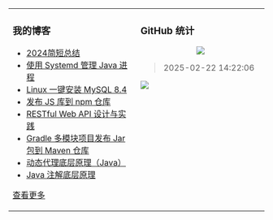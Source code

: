 <table align="center"><tr>
<td valign="top" width="50%">

### 我的博客
- [2024简短总结](https://taketoday.cn/articles/2024-year-end-summary)
- [使用 Systemd 管理 Java 进程](https://taketoday.cn/articles/using-systemd-to-manage-Java-processes)
- [Linux 一键安装 MySQL 8.4](https://taketoday.cn/articles/install-linux-mysql-8.4-in-one-click)
- [发布 JS 库到 npm 仓库](https://taketoday.cn/articles/publish-packages-to-npmjs)
- [RESTful Web API 设计与实践](https://taketoday.cn/articles/restful-web-api-design-and-practice)
- [Gradle 多模块项目发布 Jar 包到 Maven 仓库](https://taketoday.cn/articles/gradle-multi-module-projects-publish-packages-to-maven)
- [动态代理底层原理（Java）](https://taketoday.cn/articles/java-dynamic-proxy-underlying-principles)
- [Java 注解底层原理](https://taketoday.cn/articles/the-underlying-principles-of-java-annotations)

[查看更多](https://taketoday.cn)

</td>
<td valign="top" width="50%">

### GitHub 统计
<p align="center">
  <img src="https://github-readme-stats.vercel.app/api?username=TAKETODAY"/>
</p>

> 2025-02-22 14:22:06
    
<a title="Hits" target="_blank" href="https://github.com/TAKETODAY/TAKETODAY">
    <img src="https://hits.b3log.org/TAKETODAY/TAKETODAY.svg">
</a>

</td>
</tr></table>
